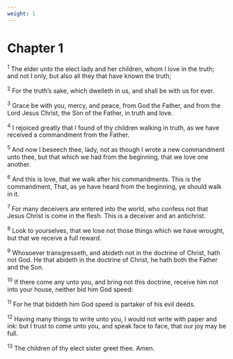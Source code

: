 ```yaml
---
weight: 1
---
```


# Chapter 1

<sup>1</sup> The elder unto the elect lady and her children, whom I love in the truth; and not I only, but also all they that have known the truth; 

<sup>2</sup> For the truth’s sake, which dwelleth in us, and shall be with us for ever. 

<sup>3</sup> Grace be with you, mercy, and peace, from God the Father, and from the Lord Jesus Christ, the Son of the Father, in truth and love. 

<sup>4</sup> I rejoiced greatly that I found of thy children walking in truth, as we have received a commandment from the Father. 

<sup>5</sup> And now I beseech thee, lady, not as though I wrote a new commandment unto thee, but that which we had from the beginning, that we love one another. 

<sup>6</sup> And this is love, that we walk after his commandments. This is the commandment, That, as ye have heard from the beginning, ye should walk in it. 

<sup>7</sup> For many deceivers are entered into the world, who confess not that Jesus Christ is come in the flesh. This is a deceiver and an antichrist. 

<sup>8</sup> Look to yourselves, that we lose not those things which we have wrought, but that we receive a full reward. 

<sup>9</sup> Whosoever transgresseth, and abideth not in the doctrine of Christ, hath not God. He that abideth in the doctrine of Christ, he hath both the Father and the Son. 

<sup>10</sup> If there come any unto you, and bring not this doctrine, receive him not into your house, neither bid him God speed: 

<sup>11</sup> For he that biddeth him God speed is partaker of his evil deeds. 

<sup>12</sup> Having many things to write unto you, I would not write with paper and ink: but I trust to come unto you, and speak face to face, that our joy may be full. 

<sup>13</sup> The children of thy elect sister greet thee. Amen. 

